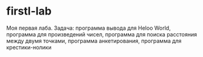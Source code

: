 # firstl-lab
Моя первая лаба.
Задача: программа вывода для Heloo World, программа для произведений чисел, программа для поиска расстояния между двумя точками, программа анкетирования, программа для крестики-нолики
